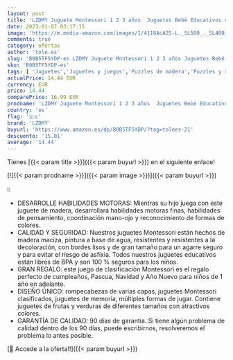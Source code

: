 ```yaml
---
layout: post
title: 'LZDMY Juguete Montessori 1 2 3 años  Juguetes Bebé Educativos de Madera para Desarrollar Habilidades de Clasificar Formas Verduras Frutas  Regalos Niños Niñas de Cumpleaños Navidad  Happy Farm '
date: 2023-01-07 03:17:15
image: 'https://m.media-amazon.com/images/I/4118AcA2S-L._SL500_._SL400_.jpg'
comments: true
category: ofertas
author: 'tole.es'
slug: 'B0B5TF5YDP-es LZDMY Juguete Montessori 1 2 3 años Juguetes Bebé...'
sku: 'B0B5TF5YDP-es'
tags: [ 'Juguetes','Juguetes y juegos','Puzzles de madera','Puzzles y rompecabezas','bebé','lzdmy','🇪🇸', ]
actualPrice: 14.44 EUR
currency: EUR
price: 14.44
comparePrice: 16.99 EUR
prodname: 'LZDMY Juguete Montessori 1 2 3 años  Juguetes Bebé Educativos de Madera para Desarrollar Habilidades de Clasificar Formas Verduras Frutas  Regalos Niños Niñas de Cumpleaños Navidad  Happy Farm '
country: 'es'
flag: '🇪🇸'
brand: 'LZDMY'
buyurl: 'https://www.amazon.es/dp/B0B5TF5YDP/?tag=tolees-21'
descuento: '15.01'
average: '14.44'
---
```


Tienes [{{< param title >}}]({{< param buyurl >}}) en el siguiente enlace!

[![{{< param prodname >}}]({{< param image >}})]({{< param buyurl >}})

ℹ️:

- DESARROLLE HABILIDADES MOTORAS: Mientras su hijo juega con este juguete de madera, desarrollará habilidades motoras finas, habilidades de pensamiento, coordinación mano-ojo y reconocimiento de formas de colores.
- CALIDAD Y SEGURIDAD: Nuestros juguetes Montessori están hechos de madera maciza, pintura a base de agua, resistentes y resistentes a la decoloración, con bordes lisos y de gran tamaño para un agarre seguro y para evitar el riesgo de asfixia. Todos nuestros juguetes educativos están libres de BPA y son 100 % seguros para los niños.
- GRAN REGALO: este juego de clasificación Montessori es el regalo perfecto de cumpleaños, Pascua, Navidad y Año Nuevo para niños de 1 año en adelante.
- DISEÑO ÚNICO: rompecabezas de varias capas, juguetes Montessori clasificados, juguetes de memoria, múltiples formas de jugar. Contiene juguetes de frutas y verduras de diferentes tamaños con atractivos colores.
- GARANTÍA DE CALIDAD: 90 días de garantía. Si tiene algún problema de calidad dentro de los 90 días, puede escribirnos, resolveremos el problema lo antes posible.

[🛒 Accede a la oferta!!]({{< param buyurl >}})
